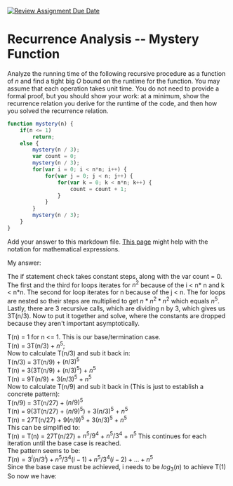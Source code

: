[![Review Assignment Due Date](https://classroom.github.com/assets/deadline-readme-button-24ddc0f5d75046c5622901739e7c5dd533143b0c8e959d652212380cedb1ea36.svg)](https://classroom.github.com/a/OlW38W4k)
# Recurrence Analysis -- Mystery Function

Analyze the running time of the following recursive procedure as a function of
$n$ and find a tight big $O$ bound on the runtime for the function. You may
assume that each operation takes unit time. You do not need to provide a formal
proof, but you should show your work: at a minimum, show the recurrence relation
you derive for the runtime of the code, and then how you solved the recurrence
relation.

```javascript
function mystery(n) {
    if(n <= 1)
        return;
    else {
        mystery(n / 3);
        var count = 0;
        mystery(n / 3);
        for(var i = 0; i < n*n; i++) {
            for(var j = 0; j < n; j++) {
                for(var k = 0; k < n*n; k++) {
                    count = count + 1;
                }
            }
        }
        mystery(n / 3);
    }
}
```

Add your answer to this markdown file. [This
page](https://docs.github.com/en/get-started/writing-on-github/working-with-advanced-formatting/writing-mathematical-expressions)
might help with the notation for mathematical expressions.

My answer:

The if statement check takes constant steps, along with the var count = 0. The first and the third for loops iterates for $n^2$ because of the i < n* n and k < n*n. The second for loop iterates for n because of the j < n. The for loops are nested so their steps are multiplied to get $n * n^2 * n^2$ which equals $n^5$. Lastly, there are 3 recursive calls, which are dividing n by 3, which gives us 3T(n/3). Now to put it together and solve, where the constants are dropped because they aren't important asymptotically.

T(n) = 1 for n <= 1. This is our base/termination case. <br>
T(n) = 3T(n/3) + $n^5$; <br>
Now to calculate T(n/3) and sub it back in: <br>
T(n/3) = 3T(n/9) + $(n/3)^5$ <br>
T(n) = 3(3T(n/9) + $(n/3)^5$) + $n^5$ <br>
T(n) = 9T(n/9) + $3(n/3)^5$ + $n^5$ <br>
Now to calculate T(n/9) and sub it back in (This is just to establish a concrete pattern): <br>
T(n/9) = 3T(n/27) + $(n/9)^5$ <br>
T(n) = 9(3T(n/27) + $(n/9)^5$) + $3(n/3)^5$ + $n^5$ <br>
T(n) = 27T(n/27) + $9(n/9)^5$ + $3(n/3)^5$ + $n^5$ <br>
This can be simplified to: <br>
T(n) = T(n) = 27T(n/27) + $n^5/9^4$ + $n^5/3^4$ + $n^5$
This continues for each iteration until the base case is reached. <br>
The pattern seems to be: <br>
$T(n) = 3^i(n/3^i) + n^5/3^4(i-1) + n^5/3^4(i-2) + ... + n^5$ <br>
Since the base case must be achieved, i needs to be $log_3(n)$ to achieve T(1) <br>
So now we have:


